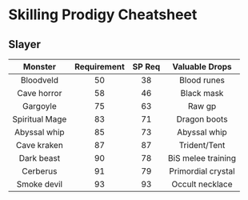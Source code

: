 # Skilling Prodigy Cheatsheet
## Slayer

**Monster**|**Requirement**|**SP Req**|**Valuable Drops**
:-----:|:-----:|:-----:|:-----:
Bloodveld|50|38|Blood runes
Cave horror|58|46|Black mask
Gargoyle|75|63|Raw gp
Spiritual Mage|83|71|Dragon boots
Abyssal whip|85|73|Abyssal whip
Cave kraken|87|87|Trident/Tent
Dark beast|90|78|BiS melee training
Cerberus|91|79|Primordial crystal
Smoke devil|93|93|Occult necklace
